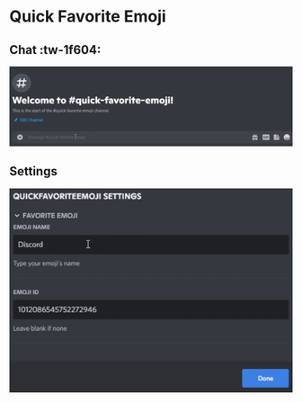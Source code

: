 # Quick Favorite Emoji

## Chat :tw-1f604:
![Example](https://github.com/KfirIL/BetterDiscordPlugins/blob/main/QuickFavoriteEmoji/assets/quick-emoji-example.gif "Example")

## Settings
![Settings Example](https://github.com/KfirIL/BetterDiscordPlugins/blob/main/QuickFavoriteEmoji/assets/quick-emoji-settings-example.gif "Settings Example")
